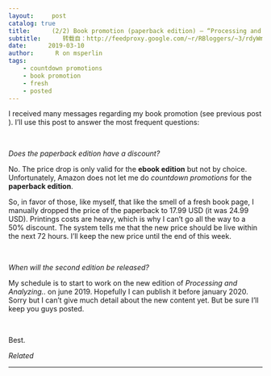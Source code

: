 ```yaml
---
layout:     post
catalog: true
title:      (2/2) Book promotion (paperback edition) – “Processing and Analyzing Financial Data with R”
subtitle:      转载自：http://feedproxy.google.com/~r/RBloggers/~3/rdyWm62BVS4/
date:      2019-03-10
author:      R on msperlin
tags:
    - countdown promotions
    - book promotion
    - fresh
    - posted
---
```






I received many messages regarding my book promotion (see previous post ). I’ll use this post to answer the most frequent questions:

 

*Does the paperback edition have a discount?*

No. The price drop is only valid for the **ebook edition** but not by choice. Unfortunately, Amazon does not let me do *countdown promotions* for the **paperback edition**.

So, in favor of those, like myself, that like the smell of a fresh book page, I manually dropped the price of the paperback to 17.99 USD (it was 24.99 USD). Printings costs are heavy, which is why I can’t go all the way to a 50% discount. The system tells me that the new price should be live within the next 72 hours. I’ll keep the new price until the end of this week.

 

*When will the second edition be released?*

My schedule is to start to work on the new edition of *Processing and Analyzing..* on june 2019. Hopefully I can publish it before january 2020. Sorry but I can’t give much detail about the new content yet. But be sure I’ll keep you guys posted.

 

Best.


*Related*








---
